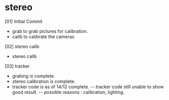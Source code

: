 # stereo
[01] Initial Commit
- grab to grab pictures for calibration.
- calib to calibrate the cameras

[02] stereo calib
- stereo calib

[03] tracker
- grabing is complete.
- stereo calibration is complete.
- tracker code is as of 14/12 complete.
-- tracker code still unable to show good result.
-- possible reasons : calibration, lighting.
